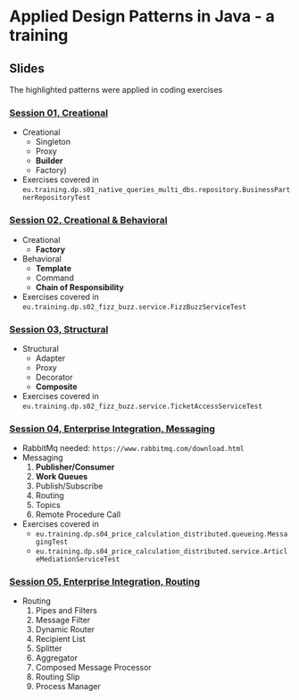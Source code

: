 # Applied Design Patterns in Java - a training

## Slides
The highlighted patterns were applied in coding exercises

### [Session 01, Creational](https://docs.google.com/presentation/d/1w5dAwnYFEj0Cfp4d2XDtjs9FbEH57BQMlJQtd55Z-6Q/)
* Creational 
  * Singleton
  * Proxy
  * **Builder**
  * Factory)
* Exercises covered in `eu.training.dp.s01_native_queries_multi_dbs.repository.BusinessPartnerRepositoryTest`

### [Session 02, Creational & Behavioral](https://docs.google.com/presentation/d/1qkUy7NgRXEpc1gLT1DpZLU5B2VE4G7JFWFGASfN78U8/) 
* Creational 
  * **Factory** 
* Behavioral 
  * **Template**
  * Command
  * **Chain of Responsibility** 
* Exercises covered in `eu.training.dp.s02_fizz_buzz.service.FizzBuzzServiceTest`

### [Session 03, Structural](https://docs.google.com/presentation/d/1L0NH6MUp_SsVl3Lts7fdkUrQFQke8D2Uv2nMXvq0mys/)
* Structural 
  * Adapter
  * Proxy
  * Decorator
  * **Composite**
* Exercises covered in `eu.training.dp.s02_fizz_buzz.service.TicketAccessServiceTest`

### [Session 04, Enterprise Integration, Messaging]( https://docs.google.com/presentation/d/14moDi3ivXWOhlBB1QOatqw5EFgEKPUF-w2BHcxmtrU8/ )
* RabbitMq needed: `https://www.rabbitmq.com/download.html`
* Messaging 
  1. **Publisher/Consumer**
  2. **Work Queues**
  3. Publish/Subscribe
  4. Routing
  5. Topics
  6. Remote Procedure Call
* Exercises covered in 
  * `eu.training.dp.s04_price_calculation_distributed.queueing.MessagingTest`
  * `eu.training.dp.s04_price_calculation_distributed.service.ArticleMediationServiceTest`

### [Session 05, Enterprise Integration, Routing]( https://docs.google.com/presentation/d/1TojZ3pAXCtGIT089UMiGWtp3Zh51_ZTE7ToXvRmBB7w/ )
* Routing 
  1. Pipes and Filters
  2. Message Filter 
  3. Dynamic Router 
  4. Recipient List 
  5. Splitter 
  6. Aggregator 
  7. Composed Message Processor 
  8. Routing Slip
  9. Process Manager

